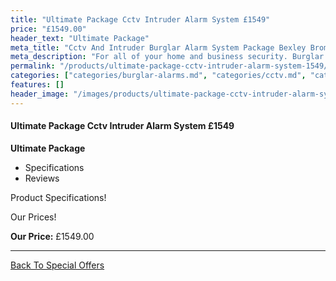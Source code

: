 ```yaml
---
title: "Ultimate Package Cctv Intruder Alarm System £1549"
price: "£1549.00"
header_text: "Ultimate Package"
meta_title: "Cctv And Intruder Burglar Alarm System Package Bexley Bromley"
meta_description: "For all of your home and business security. Burglar Alarm Servicing, Burglar Alarm Installation, Alarm Battery and CCTV packages. Call 020 8302 4065"
permalink: "/products/ultimate-package-cctv-intruder-alarm-system-1549/"
categories: ["categories/burglar-alarms.md", "categories/cctv.md", "categories/special-offers.md"]
features: []
header_image: "/images/products/ultimate-package-cctv-intruder-alarm-system-1549.webp"
---
```


#### Ultimate Package Cctv Intruder Alarm System £1549

**Ultimate Package**

-   Specifications
-   Reviews

Product Specifications!



Our Prices!


**Our Price:** £1549.00


------------------------------------------------------------------------

[ Back To Special Offers](/categories/special-offers/)